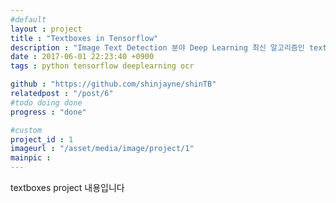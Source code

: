 ```yaml
---
#default
layout : project
title : "Textboxes in Tensorflow"
description : "Image Text Detection 분야 Deep Learning 최신 알고리즘인 textboxes를 Tensorflow 로 구현"
date : 2017-06-01 22:23:40 +0900
tags : python tensorflow deeplearning ocr

github : "https://github.com/shinjayne/shinTB"
relatedpost : "/post/6"
#todo doing done
progress : "done"

#custom
project_id : 1
imageurl : "/asset/media/image/project/1"
mainpic :
---
```



textboxes project 내용입니다
